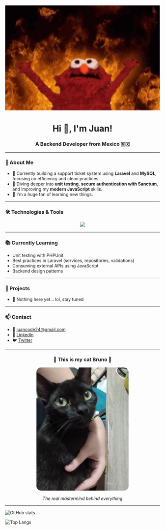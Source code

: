 <!-- Elmo Banner 🔥 -->
<p align="center">
  <img src="https://github.com/JuanRZ24/JuanRZ24/raw/main/assets/meme-elmo.gif" width="600" alt="Elmo in hell mode" />
</p>

<!-- Central Title -->
<h1 align="center">Hi 👋, I'm Juan!</h1>
<h3 align="center">A Backend Developer from Mexico 🇲🇽</h3>

---

### 🧠 About Me

- 🔧 Currently building a support ticket system using **Laravel** and **MySQL**, focusing on efficiency and clean practices.
- 🚀 Diving deeper into **unit testing**, **secure authentication with Sanctum**, and improving my **modern JavaScript** skills.
- 🧪 I'm a huge fan of learning new things.

---

### 🛠️ Technologies & Tools

<p align="center">
  <img src="https://skillicons.dev/icons?i=laravel,mysql,php,html,css,vscode,git,github" />
</p>

---

### 📚 Currently Learning

- Unit testing with PHPUnit
- Best practices in Laravel (services, repositories, validations)
- Consuming external APIs using JavaScript
- Backend design patterns

---

### 🚀 Projects

- 🎫 Nothing here yet... lol, stay tuned

---

### 📫 Contact

- 📧 juancode24@gmail.com  
- 💼 [LinkedIn](https://www.linkedin.com/in/JuanRZ24)  
- 🐦 [Twitter](https://twitter.com/Jexrz24)  

---

<h3 align="center">🐾 This is my cat Bruno 🐾</h3>

<p align="center">
  <img src="https://github.com/JuanRZ24/JuanRZ24/raw/main/assets/IMG_20230926_095923.jpg" alt="Bruno the Cat" width="300" style="border-radius: 15px;" />
</p>

<p align="center"><em>The real mastermind behind everything</em></p>

---

<!-- If you want to keep this, remember to change the username if necessary -->
![GitHub stats](https://github-readme-stats.vercel.app/api?username=JuanRZ24&show_icons=true&theme=tokyonight)

![Top Langs](https://github-readme-stats.vercel.app/api/top-langs/?username=JuanRios&layout=compact&theme=tokyonight)

